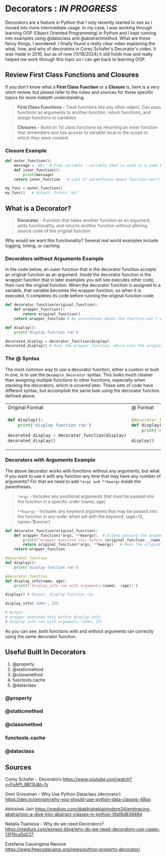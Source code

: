 # Decorators : ***IN PROGRESS***

Decorators are a feature in Python that I only recently started to see as I moved into more intermediate usage. In my case, I was working through learning OOP (Object Oriented Programming) in Python and I kept running into examples using @dataclass and @abstractmethod. What are these fancy things, I wondered. I finally found a really clear video explaining the what, how, and why of decorators in Corey Schafer's Decorator's video. It was made in 2016, but as of now (11/18/2024) it still holds true and really helped me work through this topic so I can get back to learning OOP.

## Review First Class Functions and Closures

If you don't know what a **First Class Function** or a **Closure** is, here is a very short review, but please refer to the notes and sources for those specific topics for more indepth understanding.

>**First Class Functions** - Treat functions like any other object. Can pass functions as arguments to another function, return functions, and assign functions to variables.

>**Closures** - Build on 1st class functions by returning an inner function that remembers and has access to variable local to the scope in which they were created.

### Closure Example

```python
def outer_function():
    message = 'Hi!' # Free variable - variable that is used in a code block (like a function) but is not defined within that block. Instead, it is defined in an outer scope.
    def inner_function():
        print(message)
    return inner_function   # Lack of parentheses means function won't run yet. Returns function to assigned variable instead of running immediately.

my_func = outer_function()
my_func()   # Output: Prints 'Hi!'
```

## What is a Decorator?

>**Decorator** - Function that takes another function as an argument, adds functionality, and returns another function without altering source code of the original function.

Why would we want this functionality? Several real world examples include logging, timing, or caching.

### Decorators without Arguments Example

In the code below, an outer function that is the decorator function accepts an original function as an argument. Inside the decorator function is the wrapper function that in later examples you will see executes other code, then runs the original function. When the decorator function is assigned to a variable, that variable becomes the wrapper function, so when it is executed, it completes its code before running the original function code.

```python
def decorator_function(original_function):
    def wrapper_function():
        return original_function()
    return wrapper_function # No parentheses means the function won't execute yet

def display():
    print('display function ran')

decorated_display = decorator_function(display)
decorated_display() # Runs the wrapper function, which runs the original function
```

### The @ Syntax

The most common way to use a decorator function, either a custom or built in one, is to use the `@example_decorator` syntax. This looks much cleaner than assigning multiple functions to other functions, especially when stacking the decorators, which is covered later. These sets of code have different syntax, but accomplish the same task using the decorator function defined above.

<table>
<tr>
<td>Original Format</td><td>@ Format</td>
</tr>
<tr>
<td>

```python
def display():
    print('display function ran')

decorated_display = decorator_function(display)
decorated_display()
```

</td>
<td>

```python
@decorator_function
def display():
    print('display function ran')

display()
```

</td>
</tr>
</table>

### Decorators with Arguments Example

The above decorator works with functions without any arguments, but what if you want to use it with any function any time that may have any number of arguments? For that we need to add `*args and **kwargs` inside the parentheses.

>`*args` - Includes any positional arguments that must be passed into the function in a specific order (name, age)
>
>`**kwargs` - Includes any keyword arguments that may be passed into the function in any order when set with the keyword. (age=12, name='Brenna')

```python
def decorator_function(original_function):
    def wrapper_function(*args, **kwargs):  # Allows passing the arguments in when setting up the function
        print(f'wrapper executed this before {original_function.__name__}')
        return original_function(*args, **kwargs)   # Runs the original function with the passed in arguments.
    return wrapper_function

@decorator_function
def display():
    print('display function ran')

@decorator_function
def display_info(name, age):
    print(f'display_info ran with arguments({name}, {age})')

display() # Output: display function ran

display_info('John', 25)

# Output:
# wrapper executed this before display_info
# display info ran with arguments (John, 25)
```

As you can see, both functions with and without arguments ran correctly using the same decorator function.

## Useful Built In Decorators

1. @property
2. @staticmethod
3. @classmethod
4. functools.cache
5. @dataclass

### @property

### @staticmethod

### @classmethod

### functools.cache

### @dataclass

## Sources

Corey Schafer - Decorators
<https://www.youtube.com/watch?v=FsAPt_9Bf3U&t=1s>

Omri Grossman - Why Use Python Dataclass (decorator)
<https://dev.to/omrigm/why-you-should-use-python-data-classes-48po>

Abhishek Jain
<https://medium.com/@abhishekjainindore24/embracing-abstraction-a-dive-into-abstract-classes-in-python-0faf6d83948d>

Natalia Tsarkova - Why do we need Decorators?
<https://medium.com/exness-blog/why-do-we-need-decorators-use-cases-13f19ca5d237>

Estefania Cassingena Navone
<https://www.freecodecamp.org/news/python-property-decorator/>

